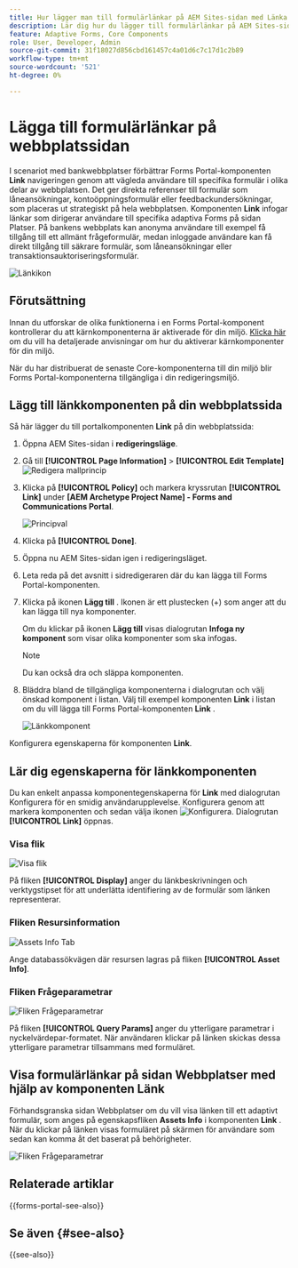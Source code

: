 ```yaml
---
title: Hur lägger man till formulärlänkar på AEM Sites-sidan med Länka Forms Portal?
description: Lär dig hur du lägger till formulärlänkar på AEM Sites-sidan.
feature: Adaptive Forms, Core Components
role: User, Developer, Admin
source-git-commit: 31f18027d856cbd161457c4a01d6c7c17d1c2b89
workflow-type: tm+mt
source-wordcount: '521'
ht-degree: 0%

---
```



# Lägga till formulärlänkar på webbplatssidan

I scenariot med bankwebbplatser förbättrar Forms Portal-komponenten **Link** navigeringen genom att vägleda användare till specifika formulär i olika delar av webbplatsen. Det ger direkta referenser till formulär som låneansökningar, kontoöppningsformulär eller feedbackundersökningar, som placeras ut strategiskt på hela webbplatsen. Komponenten **Link** infogar länkar som dirigerar användare till specifika adaptiva Forms på sidan Platser. På bankens webbplats kan anonyma användare till exempel få tillgång till ett allmänt frågeformulär, medan inloggade användare kan få direkt tillgång till säkrare formulär, som låneansökningar eller transaktionsauktoriseringsformulär.

![Länkikon](/help/forms/assets/link-forms.png)

## Förutsättning

Innan du utforskar de olika funktionerna i en Forms Portal-komponent kontrollerar du att kärnkomponenterna är aktiverade för din miljö. [Klicka här](/help/forms/enable-adaptive-forms-core-components.md) om du vill ha detaljerade anvisningar om hur du aktiverar kärnkomponenter för din miljö.

När du har distribuerat de senaste Core-komponenterna till din miljö blir Forms Portal-komponenterna tillgängliga i din redigeringsmiljö.

## Lägg till länkkomponenten på din webbplatssida

Så här lägger du till portalkomponenten **Link** på din webbplatssida:

1. Öppna AEM Sites-sidan i **redigeringsläge**.
1. Gå till **[!UICONTROL Page Information]** > **[!UICONTROL Edit Template]**
   ![Redigera mallprincip](/help/forms/assets/save-form-as-draft-edit-template.png)

1. Klicka på **[!UICONTROL Policy]** och markera kryssrutan **[!UICONTROL Link]** under **[AEM Archetype Project Name] - Forms and Communications Portal**.

   ![Principval](/help/forms/assets/add-link.png)

1. Klicka på **[!UICONTROL Done]**.
1. Öppna nu AEM Sites-sidan igen i redigeringsläget.
1. Leta reda på det avsnitt i sidredigeraren där du kan lägga till Forms Portal-komponenten.

1. Klicka på ikonen **Lägg till** . Ikonen är ett plustecken (+) som anger att du kan lägga till nya komponenter.

   Om du klickar på ikonen **Lägg till** visas dialogrutan **Infoga ny komponent** som visar olika komponenter som ska infogas.

   >[!NOTE]
   >
   > Du kan också dra och släppa komponenten.

1. Bläddra bland de tillgängliga komponenterna i dialogrutan och välj önskad komponent i listan. Välj till exempel komponenten **Link** i listan om du vill lägga till Forms Portal-komponenten **Link** .

   ![Länkkomponent](/help/forms/assets/add-link-in-sites.png)

Konfigurera egenskaperna för komponenten **Link**.

## Lär dig egenskaperna för länkkomponenten

Du kan enkelt anpassa komponentegenskaperna för **Link** med dialogrutan Konfigurera för en smidig användarupplevelse. Konfigurera genom att markera komponenten och sedan välja ikonen ![Konfigurera](assets/configure_icon.png). Dialogrutan **[!UICONTROL Link]** öppnas.

### Visa flik

![Visa flik](/help/forms/assets/link-asset-tab.png)

På fliken **[!UICONTROL Display]** anger du länkbeskrivningen och verktygstipset för att underlätta identifiering av de formulär som länken representerar.

### Fliken Resursinformation

![Assets Info Tab](/help/forms/assets/link-asset-info.png)

Ange databassökvägen där resursen lagras på fliken **[!UICONTROL Asset Info]**.

### Fliken Frågeparametrar

![Fliken Frågeparametrar](/help/forms/assets/link-query-tab.png)

På fliken **[!UICONTROL Query Params]** anger du ytterligare parametrar i nyckelvärdepar-formatet. När användaren klickar på länken skickas dessa ytterligare parametrar tillsammans med formuläret.

## Visa formulärlänkar på sidan Webbplatser med hjälp av komponenten Länk

Förhandsgranska sidan Webbplatser om du vill visa länken till ett adaptivt formulär, som anges på egenskapsfliken **Assets Info** i komponenten **Link** . När du klickar på länken visas formuläret på skärmen för användare som sedan kan komma åt det baserat på behörigheter.

![Fliken Frågeparametrar](/help/forms/assets/link-forms.png)

## Relaterade artiklar

{{forms-portal-see-also}}

## Se även {#see-also}

{{see-also}}
